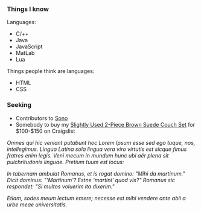 ### Things I know

Languages:

* C/++
* Java
* JavaScript
* MatLab
* Lua

Things people think are languages:

* HTML
* CSS

### Seeking

* Contributors to [Sono](https://github.com/Nallantli/Sono)
* Somebody to buy my [Slightly Used 2-Piece Brown Suede Couch Set](https://gainesville.craigslist.org/fuo/d/gainesville-slightly-used-brown-suede-2/7164198720.html) for \$100-\$150 on Craigslist

_Omnes qui hic veniant putabunt hoc Lorem Ipsum esse sed ego tuque, nos, intellegimus. Lingua Latina sola lingua vera viro virtutis est sicque fimus fratres enim legis. Veni mecum in mundum hunc ubi aër plena sit pulchritudonis linguae. Pretium tuum est iocus:_

_In tabernam ambulat Romanus, et is rogat domino: "Mihi da martinum." Dicit dominus: "'Martinum'? Estne 'martini' quod vis?" Romanus sic respondet: "Si multos voluerim ita dixerim."_

_Etiam, sodes meum lectum emere; necesse est mihi vendere ante abii a urbe meae universitatis._